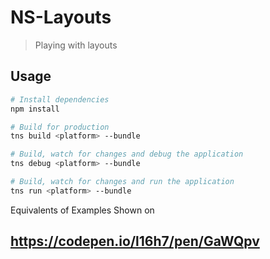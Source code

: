 # NS-Layouts

> Playing with layouts

## Usage

``` bash
# Install dependencies
npm install

# Build for production
tns build <platform> --bundle

# Build, watch for changes and debug the application
tns debug <platform> --bundle

# Build, watch for changes and run the application
tns run <platform> --bundle
```
Equivalents of Examples Shown on
## https://codepen.io/l16h7/pen/GaWQpv
